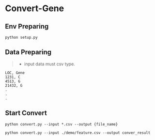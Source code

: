 # Convert-Gene

## Env Preparing
```
python setup.py
```

## Data Preparing
> * input data must csv type.
```
LOC, Gene
1231, C
4513, G
21432, G
.
.
.
```

## Start Convert
```
python convert.py --input *.csv --output {file_name}
```
```
python convert.py --input ./demo/feature.csv --output conver_result
```


